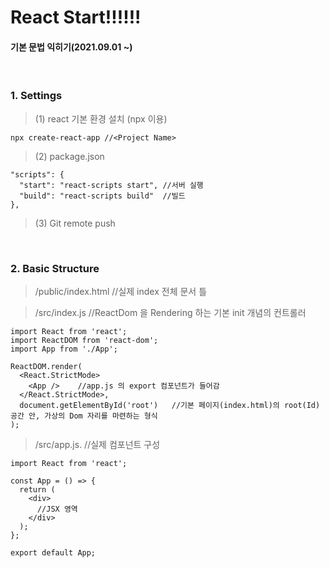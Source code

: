# React Start!!!!!!
#### 기본 문법 익히기(2021.09.01 ~)

<br/>

### 1. Settings 

  > (1) react 기본 환경 설치 (npx 이용)
  ```
  npx create-react-app //<Project Name>
  ```
  > (2) package.json 
  ```
  "scripts": {
    "start": "react-scripts start", //서버 실행
    "build": "react-scripts build"  //빌드
  },
  ```
  > (3) Git remote push   

<br/>

### 2. Basic Structure

  > /public/index.html //실제 index 전체 문서 틀   
     
  > /src/index.js //ReactDom 을 Rendering 하는 기본 init 개념의 컨트롤러
  ```
  import React from 'react';
  import ReactDOM from 'react-dom';
  import App from './App';

  ReactDOM.render(
    <React.StrictMode>
      <App />    //app.js 의 export 컴포넌트가 들어감
    </React.StrictMode>,
    document.getElementById('root')   //기본 페이지(index.html)의 root(Id) 공간 안, 가상의 Dom 자리를 마련하는 형식  
  );
  ```
  > /src/app.js.  //실제 컴포넌트 구성
  ```
  import React from 'react';

  const App = () => {
    return (
      <div>
        //JSX 영역
      </div>
    );
  };

  export default App;
  ```

